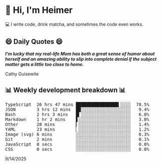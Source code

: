 # 👋 Hi, I'm Heimer

💻 I write code, drink matcha, and sometimes the code even works.

## 😄 Daily Quotes 😄

_**I'm lucky that my real-life Mom has both a great sense of humor about herself and an amazing ability to slip into complete denial if the subject matter gets a little too close to home.**_

Cathy Guisewite



## 📊 Weekly development breakdown 📊

<pre>TypeScript  26 hrs 47 mins ████████████████▍░░░░  78.5%
JSON        3 hrs 12 mins  █▉░░░░░░░░░░░░░░░░░░░   9.4%
Bash        2 hrs 3 mins   █▎░░░░░░░░░░░░░░░░░░░   6.0%
Markdown    1 hr 2 mins    ▋░░░░░░░░░░░░░░░░░░░░   3.0%
Other       28 mins        ▎░░░░░░░░░░░░░░░░░░░░   1.4%
YAML        23 mins        ▏░░░░░░░░░░░░░░░░░░░░   1.2%
Image (svg) 6 mins         ░░░░░░░░░░░░░░░░░░░░░   0.3%
Git         2 mins         ░░░░░░░░░░░░░░░░░░░░░   0.1%
JavaScript  0 secs         ░░░░░░░░░░░░░░░░░░░░░   0.0%
CSS         0 secs         ░░░░░░░░░░░░░░░░░░░░░   0.0%</pre>

9/14/2025